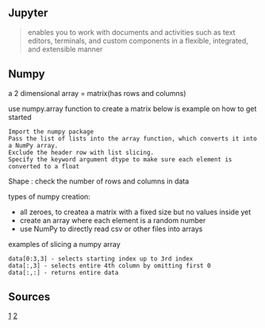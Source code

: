 ## Jupyter
> enables you to work with documents and activities such as  text editors, terminals, and custom components in a flexible, integrated, and extensible manner

## Numpy
a 2 dimensional array = matrix(has rows and columns)

use numpy.array function to create a matrix 
below is example on how to get started 
```
Import the numpy package
Pass the list of lists into the array function, which converts it into a NumPy array.
Exclude the header row with list slicing.
Specify the keyword argument dtype to make sure each element is converted to a float
```

Shape : check the number of rows and columns in data

types of numpy creation:
  - all zeroes, to createa a matrix with a fixed size but no values inside yet
  - create an array where each element is a random number
  - use NumPy to directly read csv or other files into arrays

examples of slicing a numpy array 
```
data[0:3,3] - selects starting index up to 3rd index
data[:,3] - selects entire 4th column by omitting first 0
data[:,:] - returns entire data
```

## Sources 
[1](https://jupyterlab.readthedocs.io/en/stable/getting_started/overview.html)
[2](https://www.dataquest.io/blog/numpy-tutorial-python/)
